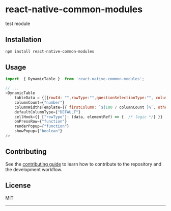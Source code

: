 # react-native-common-modules

test module

## Installation

```sh
npm install react-native-common-modules
```

## Usage

```js
import  { DynamicTable }  from 'react-native-common-modules';

// ...
<DynamicTable 
    tableData = {[{rowId: "",rowType:"",questionSelectionType:"", columns:[]},{rowId: "",rowType:"",questionSelectionType:"",columns:[]}]}
    columnCount={"number"}
    columnWidthsTemplate={{ firstColumn: `${100 / columnCount }%`, otherColumns: `${100 / columnCount}%`, mergedColumns: `${100 - (100 / columnCount)}%`, fullColumn: '100%`'}}
    defaultColumnType={"DEFAULT"}
    cellHook={{ ["rowType"]: (data, elementRef) => {  /* logic */} }}
    onPressRow={"function"}
    renderPopup={"function"}
    showPopup={"boolean"}
/>
```

## Contributing

See the [contributing guide](CONTRIBUTING.md) to learn how to contribute to the repository and the development workflow.

## License

MIT

---

